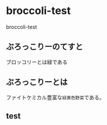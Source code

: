 # broccoli-test

broccoli-test

## ぶろっこりーのてすと

ブロッコリーとは緑である

## ぶろっこりーとは

ファイトケミカル豊富な`緑黄色野菜`である。

## test
